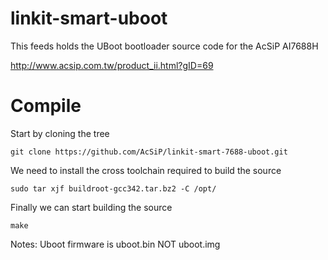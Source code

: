 # linkit-smart-uboot
This feeds holds the UBoot bootloader source code for the AcSiP AI7688H

http://www.acsip.com.tw/product_ii.html?gID=69


# Compile

Start by cloning the tree

`git clone https://github.com/AcSiP/linkit-smart-7688-uboot.git`

We need to install the cross toolchain required to build the source

`sudo tar xjf buildroot-gcc342.tar.bz2 -C /opt/`

Finally we can start building the source

`make`

Notes: Uboot firmware is uboot.bin NOT uboot.img

